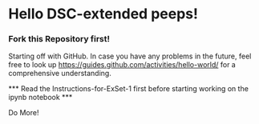 # Hello DSC-extended peeps!

### Fork this Repository first!

Starting off with GitHub.
In case you have any problems in the future, feel free to look up https://guides.github.com/activities/hello-world/
for a comprehensive understanding.

*** Read the Instructions-for-ExSet-1 first before starting working on the ipynb notebook ***

Do More!

